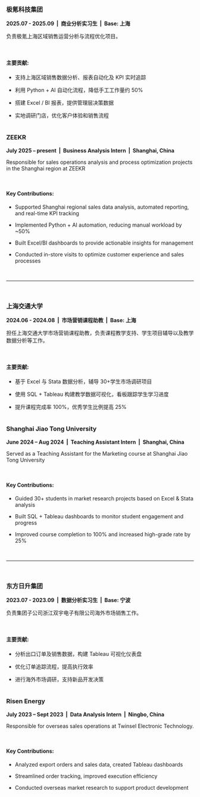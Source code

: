 ### **极氪科技集团**

**2025.07 - 2025.09&nbsp;&nbsp;|&nbsp;&nbsp;商业分析实习生&nbsp;&nbsp;|&nbsp;&nbsp;Base: 上海**

负责极氪上海区域销售运营分析与流程优化项目。

<br>

#### 主要贡献:

- 支持上海区域销售数据分析、报表自动化及 KPI 实时追踪

- 利用 Python + AI 自动化流程，降低手工工作量约 50%

- 搭建 Excel / BI 报表，提供管理层决策数据

- 实地调研门店，优化客户体验和销售流程<br><br>

### **ZEEKR**

**July 2025 – present&nbsp;&nbsp;|&nbsp;&nbsp;Business Analysis Intern&nbsp;&nbsp;|&nbsp;&nbsp;Shanghai, China**

Responsible for sales operations analysis and process optimization projects in the Shanghai region at ZEEKR

<br>

#### Key Contributions:

- Supported Shanghai regional sales data analysis, automated reporting, and real-time KPI tracking

- Implemented Python + AI automation, reducing manual workload by ~50%

- Built Excel/BI dashboards to provide actionable insights for management

- Conducted in-store visits to optimize customer experience and sales processes

<br>

---

<br>

### **上海交通大学**

**2024.06 - 2024.08&nbsp;&nbsp;|&nbsp;&nbsp;市场营销课程助教&nbsp;&nbsp;|&nbsp;&nbsp;Base: 上海**

担任上海交通大学市场营销课程助教，负责课程教学支持、学生项目辅导以及教学数据分析等工作。

<br>

#### 主要贡献:

- 基于 Excel 与 Stata 数据分析，辅导 30+学生市场调研项目

- 使用 SQL + Tableau 构建教学数据可视化，看板跟踪学生学习进度

- 提升课程完成率 100%，优秀学生比例提高 25% <br><br>

### **Shanghai Jiao Tong University**

**June 2024 – Aug 2024&nbsp;&nbsp;|&nbsp;&nbsp;Teaching Assistant Intern&nbsp;&nbsp;|&nbsp;&nbsp;Shanghai, China**

Served as a Teaching Assistant for the Marketing course at Shanghai Jiao Tong University

<br>

#### Key Contributions:

- Guided 30+ students in market research projects based on Excel & Stata analysis

- Built SQL + Tableau dashboards to monitor student engagement and progress

- Improved course completion to 100% and increased high-grade rate by 25%

<br>

---

<br>

### **东方日升集团**

**2023.07 - 2023.09&nbsp;&nbsp;|&nbsp;&nbsp;数据分析实习生&nbsp;&nbsp;|&nbsp;&nbsp;Base: 宁波**

负责集团子公司浙江双宇电子有限公司海外市场销售工作。

<br>

#### 主要贡献:

- 分析出口订单及销售数据，构建 Tableau 可视化仪表盘

- 优化订单追踪流程，提高执行效率

- 进行海外市场调研，支持新品开发决策 <br><br>

### **Risen Energy**

**July 2023 – Sept 2023&nbsp;&nbsp;|&nbsp;&nbsp;Data Analysis Intern&nbsp;&nbsp;|&nbsp;&nbsp;Ningbo, China**

Responsible for overseas sales operations at Twinsel Electronic Technology.

<br>

#### Key Contributions:

- Analyzed export orders and sales data, created Tableau dashboards

- Streamlined order tracking, improved execution efficiency

- Conducted overseas market research to support product development
